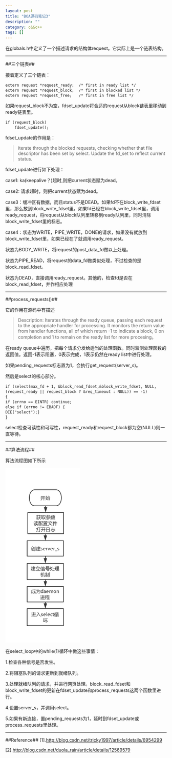 ```yaml
---
layout: post
title: "BOA源码笔记3"
description: ""
category: c&&c++
tags: []
---
```


在globals.h中定义了一个描述请求的结构体request。它实际上是一个链表结构。

-------------------------------------------------------------

##三个链表##

接着定义了三个链表：
   
    extern request *request_ready;  /* first in ready list */
    extern request *request_block;  /* first in blocked list */
    extern request *request_free;   /* first in free list */

如果request_block不为空，fdset_update将合适的request从block链表里移动到ready链表里。
   
    if (request_block)
        fdset_update();

fdset_update的作用是：

> iterate through the blocked requests, checking whether that file descriptor has been set by select. Update the fd_set to reflect current status.

fdset_update进行如下处理：

case1: ka(keepalive？)超时,则把current状态赋为dead。

case2: 请求超时，则把current状态赋为dead。

case3：缓冲区有数据，而且status不是DEAD。如果fd不在block_write_fdset里，那么放到block_write_fdset里。如果fd已经在block_write_fdset里，调用ready_request，将request从block队列里转移到ready队列里，同时清除block_write_fdset里的标志。

case4：状态为WRITE，PIPE_WRITE，DONE的请求，如果没有就放到block_write_fdset里，如果已经在了就调用ready_request。
        
状态为BODY_WRITE，将request的post_data_fd做以上处理。

状态为PIPE_READ，将request的data_fd做类似处理，不过检查的是block_read_fdset。
        
状态为DEAD，直接调用ready_request。其他的，检查fd是否在block_read_fdset，并作相应处理

------------------------------------------------------------

##process_requests()##

它的作用在源码中有描述

> Description: Iterates through the ready queue, passing each request to the appropriate handler for processing.  It monitors the return value from handler functions, all of which return -1 to indicate a block, 0 on completion and 1 to remain on the ready list for more procesing。

在ready queue中遍历，把每个请求分发给适当的处理函数。同时监测处理函数的返回值。返回-1表示阻塞，0表示完成，1表示仍然在ready list中进行处理。

如果pending_requests标志置为1，会执行get_request(server_s)。

然后是select的核心部分。
    
    if (select(max_fd + 1, &block_read_fdset,&block_write_fdset, NULL,(request_ready || request_block ? &req_timeout : NULL)) == -1) 
    {
    if (errno == EINTR) continue;
    else if (errno != EBADF) {
    DIE("select");}
    }

select检查可读性和可写性，request_ready和request_block都为空(NULL)则一直等待。
    

-------------------------------------

##算法流程##

算法流程图如下所示

![图片](/assets/images/BOA3-1.png)

在select_loop中的while(1)循环中做这些事情：

1.检查各种信号是否发生。

2.将阻塞队列的请求更新到就绪队列。

3.处理就绪队列的请求，并进行网页处理。block_read_fdset和block_write_fdset的更新在fdset_update和process_requests这两个函数里进行。

4.设置server_s，并调用select。

5.如果有新连接，置pending_requests为1，延时到fdset_update或process_requests里处理。

--------------------------------------------------------------------

##Reference##
[1].http://blog.csdn.net/tricky1997/article/details/6954299

[2].http://blog.csdn.net/duola_rain/article/details/12569579
